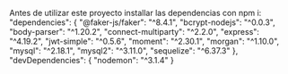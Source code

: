 Antes de utilizar este proyecto installar las dependencias con npm i:
"dependencies": {
    "@faker-js/faker": "^8.4.1",
    "bcrypt-nodejs": "^0.0.3",
    "body-parser": "^1.20.2",
    "connect-multiparty": "^2.2.0",
    "express": "^4.19.2",
    "jwt-simple": "^0.5.6",
    "moment": "^2.30.1",
    "morgan": "^1.10.0",
    "mysql": "^2.18.1",
    "mysql2": "^3.11.0",
    "sequelize": "^6.37.3"
  },
  "devDependencies": {
    "nodemon": "^3.1.4"
  }



